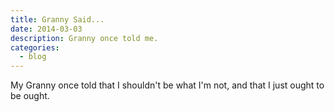 ```yaml
---
title: Granny Said...
date: 2014-03-03
description: Granny once told me.
categories:
  - blog
---
```


My Granny once told that I shouldn't be what I'm not, and that I just ought to be ought.
